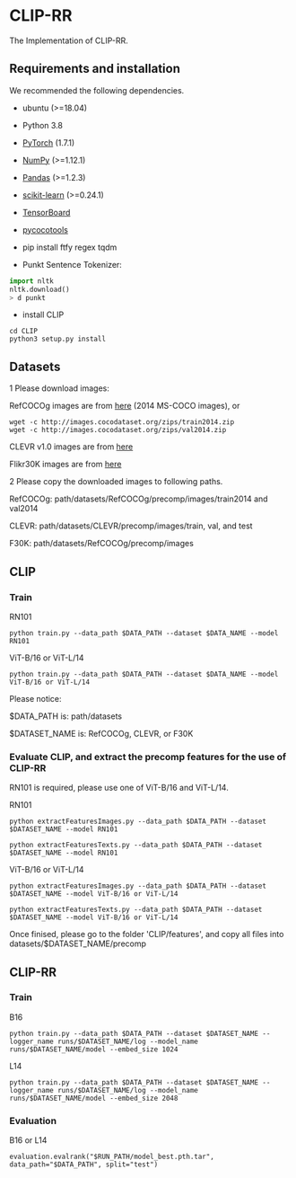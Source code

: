 # CLIP-RR
The Implementation of CLIP-RR.

## Requirements and installation
We recommended the following dependencies.
* ubuntu (>=18.04)

* Python 3.8

* [PyTorch](https://pytorch.org/) (1.7.1)

* [NumPy](https://numpy.org/) (>=1.12.1)

* [Pandas](https://pandas.pydata.org/) (>=1.2.3)

* [scikit-learn](https://scikit-learn.org/stable/) (>=0.24.1)

* [TensorBoard](https://github.com/TeamHG-Memex/tensorboard_logger) 

* [pycocotools](https://github.com/cocodataset/cocoapi) 

* pip install ftfy regex tqdm

* Punkt Sentence Tokenizer:

``` python
import nltk
nltk.download()
> d punkt
``` 

* install CLIP
``` 
cd CLIP
python3 setup.py install
```

## Datasets
1 Please download images:

RefCOCOg images are from [here](https://cocodataset.org/#download) (2014 MS-COCO images), or
```
wget -c http://images.cocodataset.org/zips/train2014.zip
wget -c http://images.cocodataset.org/zips/val2014.zip
```

CLEVR v1.0 images are from [here](https://cs.stanford.edu/people/jcjohns/clevr/)

Flikr30K images are from [here](https://www.kaggle.com/datasets/hsankesara/flickr-image-dataset)



2 Please copy the downloaded images to following paths.

RefCOCOg: path/datasets/RefCOCOg/precomp/images/train2014 and val2014

CLEVR: path/datasets/CLEVR/precomp/images/train, val, and test

F30K: path/datasets/RefCOCOg/precomp/images

## CLIP

### Train

RN101
```
python train.py --data_path $DATA_PATH --dataset $DATA_NAME --model RN101
```
ViT-B/16 or ViT-L/14
```
python train.py --data_path $DATA_PATH --dataset $DATA_NAME --model ViT-B/16 or ViT-L/14
```

Please notice: 

$DATA_PATH is: path/datasets

$DATASET_NAME is: RefCOCOg, CLEVR, or F30K

### Evaluate CLIP, and extract the precomp features for the use of CLIP-RR

RN101 is required, please use one of ViT-B/16 and ViT-L/14.

RN101
```
python extractFeaturesImages.py --data_path $DATA_PATH --dataset $DATASET_NAME --model RN101
```
```
python extractFeaturesTexts.py --data_path $DATA_PATH --dataset $DATASET_NAME --model RN101
```
ViT-B/16 or ViT-L/14
```
python extractFeaturesImages.py --data_path $DATA_PATH --dataset $DATASET_NAME --model ViT-B/16 or ViT-L/14
```
```
python extractFeaturesTexts.py --data_path $DATA_PATH --dataset $DATASET_NAME --model ViT-B/16 or ViT-L/14
```
Once finised, please go to the folder 'CLIP/features', and copy all files into datasets/$DATASET_NAME/precomp

## CLIP-RR

### Train

B16
```
python train.py --data_path $DATA_PATH --dataset $DATASET_NAME --logger_name runs/$DATASET_NAME/log --model_name runs/$DATASET_NAME/model --embed_size 1024
```
L14
```
python train.py --data_path $DATA_PATH --dataset $DATASET_NAME --logger_name runs/$DATASET_NAME/log --model_name runs/$DATASET_NAME/model --embed_size 2048
```

### Evaluation

B16 or L14
```
evaluation.evalrank("$RUN_PATH/model_best.pth.tar", data_path="$DATA_PATH", split="test")
```
